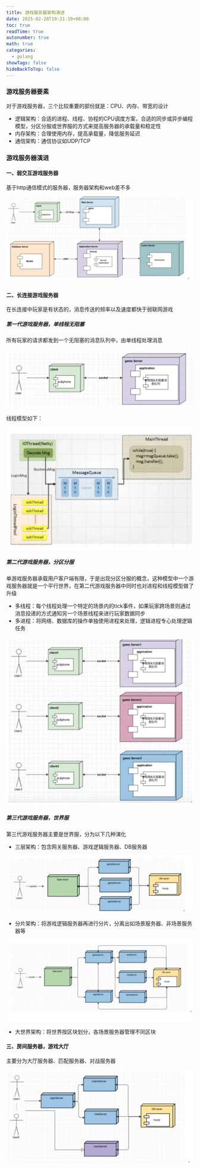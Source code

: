 ```yaml
---
title: 游戏服务器架构演进
date: 2025-02-28T19:21:10+08:00
toc: true
readTime: true
autonumber: true
math: true
categories:
  - golang
showTags: false
hideBackToTop: false
---
```

### 游戏服务器要素
对于游戏服务器，三个比较重要的部份就是：CPU、内存、带宽的设计
- 逻辑架构：合适的进程、线程、协程的CPU调度方案，合适的同步或异步编程模型，分区分服或世界服的方式来提高服务器的承载量和稳定性
- 内存架构：合理使用内存，提高承载量，降低服务延迟
- 通信架构：通信协议如UDP/TCP

### 游戏服务器演进
#### 一、弱交互游戏服务器
基于http通信模式的服务器，服务器架构和web差不多

![image-2025228214121.png](/images/%E6%B8%B8%E6%88%8F%E6%9C%8D%E5%8A%A1%E5%99%A8%E6%9E%B6%E6%9E%84%E6%BC%94%E8%BF%9B/image-2025228214121.png)

#### 二、长连接游戏服务器
在长连接中玩家是有状态的，消息传送的频率以及速度都快于弱联网游戏

##### 第一代游戏服务器，单线程无阻塞
所有玩家的请求都发到一个无阻塞的消息队列中，由单线程处理消息

![image-20252282212369.png](/images/%E6%B8%B8%E6%88%8F%E6%9C%8D%E5%8A%A1%E5%99%A8%E6%9E%B6%E6%9E%84%E6%BC%94%E8%BF%9B/image-20252282212369.png)

线程模型如下：

![image-20252282223840.png](/images/%E6%B8%B8%E6%88%8F%E6%9C%8D%E5%8A%A1%E5%99%A8%E6%9E%B6%E6%9E%84%E6%BC%94%E8%BF%9B/image-20252282223840.png)

##### 第二代游戏服务器，分区分服
单游戏服务器承载用户客户端有限，于是出现分区分服的概念，这种模型中一个游戏服务器就是一个平行世界，在第二代游戏服务器中同时也对进程和线程模型做了升级
- 多线程：每个线程处理一个特定的场景内的tick事件，如果玩家跨场景则通过消息投递的方式通知另一个场景线程来进行玩家数据同步
- 多进程：将网络、数据库的操作单独使用进程来处理，逻辑进程专心处理逻辑任务

![image-20252282244672.png](/images/%E6%B8%B8%E6%88%8F%E6%9C%8D%E5%8A%A1%E5%99%A8%E6%9E%B6%E6%9E%84%E6%BC%94%E8%BF%9B/image-20252282244672.png)

##### 第三代游戏服务器，世界服
第三代游戏服务器主要是世界服，分为以下几种演化
- 三层架构：包含网关服务器、游戏逻辑服务器、DB服务器

![image-20252282257901.png](/images/%E6%B8%B8%E6%88%8F%E6%9C%8D%E5%8A%A1%E5%99%A8%E6%9E%B6%E6%9E%84%E6%BC%94%E8%BF%9B/image-20252282257901.png)

- 分片架构：将游戏逻辑服务器再进行分片，分离出如场景服务器、非场景服务器等

![image-20252282311243.png](/images/%E6%B8%B8%E6%88%8F%E6%9C%8D%E5%8A%A1%E5%99%A8%E6%9E%B6%E6%9E%84%E6%BC%94%E8%BF%9B/image-20252282311243.png)

- 大世界架构：将世界按区块划分，各场景服务器管理不同区块

#### 三、房间服务器，游戏大厅
主要分为大厅服务器、匹配服务器、对战服务器

![image-20252282323894.png](/images/%E6%B8%B8%E6%88%8F%E6%9C%8D%E5%8A%A1%E5%99%A8%E6%9E%B6%E6%9E%84%E6%BC%94%E8%BF%9B/image-20252282323894.png)